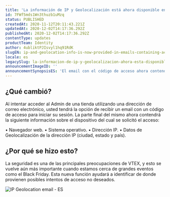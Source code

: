 ```yaml
---
title: 'La información de IP y Geolocalización está ahora disponible en los emails que contienen el código de acceso al Admin'
id: 7FWf5mds1Wn3thuzb1uMzq
status: PUBLISHED
createdAt: 2020-11-12T20:11:43.221Z
updatedAt: 2020-12-02T14:17:36.292Z
publishedAt: 2020-12-02T14:17:36.292Z
contentType: updates
productTeam: Identity
author: 4ubliktPJIsvyl1hq91RdK
slugEN: ip-and-geolocation-info-is-now-provided-in-emails-containing-access-code-requests
locale: es
legacySlug: la-informacion-de-ip-y-geolocalizacion-ahora-esta-disponible-en-codigos-de
announcementImageID: ''
announcementSynopsisES: 'El email con el código de acceso ahora contendrá información sobre la computadora de la que se solicitó.'
---
```


## ¿Qué cambió?

Al intentar acceder al Admin de una tienda utilizando una dirección de correo electrónico, usted tendrá la opción de recibir un email con un código de acceso para iniciar su sesión. La parte final del mismo ahora contendrá la siguiente información sobre el dispositivo del cual se solicitó el acceso:

•	Navegador web.
•	Sistema operativo.
•	Dirección IP.
•	Datos de Geolocalización de la dirección IP (ciudad, estado y país).

## ¿Por qué se hizo esto?

La seguridad es una de las principales preocupaciones de VTEX, y esto se vuelve aún más importante cuando estamos cerca de grandes eventos como el Black Friday. Esta nueva función ayudará a identificar de donde provienen posibles intentos de acceso no deseados.

![IP Geolocation email - ES](//images.ctfassets.net/alneenqid6w5/2lDMP34wKY5qrn4TtIPvKr/7d95bdb689d5af09718c80c7ba077b95/IP_Geolocation_email_-_ES.png)
